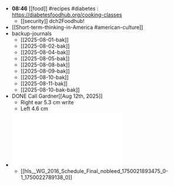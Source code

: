 - **08:46** [[food]] #recipes #diabetes :  https://diabetesfoodhub.org/cooking-classes
	- [[security]] dch2Foodhub!
- [[Short-term-thinking-in-America #american-culture]]
- backup-journals
	- [[2025-08-01-bak]]
	- [[2025-08-02-bak]]
	- [[2025-08-04-bak]]
	- [[2025-08-05-bak]]
	- [[2025-08-08-bak]]
	- [[2025-08-09-bak]]
	- [[2025-08-10-bak]]
	- [[2025-08-11-bak]]
	- [[2025-08-10-bak-bak]]
- DONE Call Gardner[[Aug 12th, 2025]]
	- Right ear 5.3 cm write
	- Left 4.6 cm
- ![WG_2016_Schedule_Final_nobleed_1750021893475_0-1_1750022789138_0.pdf](../assets/WG_2016_Schedule_Final_nobleed_1750021893475_0-1_1750022789138_0_1754932542800_0.pdf)
	- [[hls__WG_2016_Schedule_Final_nobleed_1750021893475_0-1_1750022789138_0]]
